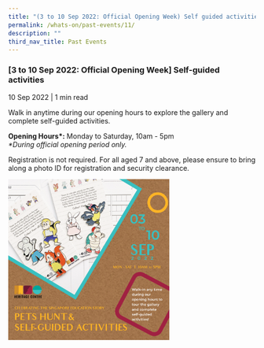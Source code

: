 ```yaml
---
title: "(3 to 10 Sep 2022: Official Opening Week) Self guided activities"
permalink: /whats-on/past-events/11/
description: ""
third_nav_title: Past Events
---
```

### **[3 to 10 Sep 2022: Official Opening Week] Self-guided activities**

10 Sep 2022 | 1 min read

Walk in anytime during our opening hours to explore the gallery and complete self-guided activities.

**Opening Hours\*:** Monday to Saturday, 10am - 5pm<br>
_\*During official opening period only._

Registration is not required. For all aged 7 and above, please ensure to bring along a photo ID for registration and security clearance.

<p><a href="">  
<img style="width:65%" src="/images/pastevent11.png">  
</a></p>